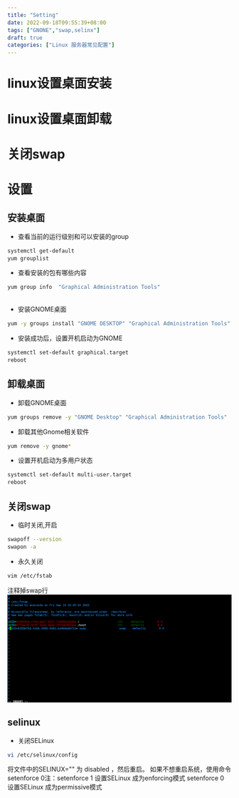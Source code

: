 ```yaml
---
title: "Setting"
date: 2022-09-18T09:55:39+08:00
tags: ["GNONE","swap,selinx"]
draft: true
categories: ["Linux 服务器常见配置"]
---
```

# linux设置桌面安装
# linux设置桌面卸载
# 关闭swap
# 设置

## 安装桌面
- 查看当前的运行级别和可以安装的group
```bash
systemctl get-default
yum grouplist
```
- 查看安装的包有哪些内容
```bash
yum group info  "Graphical Administration Tools"
 
```
- 安装GNOME桌面
```bash
yum -y groups install "GNOME DESKTOP" "Graphical Administration Tools" 
```
- 安装成功后，设置开机启动为GNOME
```bash
systemctl set-default graphical.target
reboot
```

## 卸载桌面
- 卸载GNOME桌面
```bash
yum groups remove -y "GNOME Desktop" "Graphical Administration Tools"
```
- 卸载其他Gnome相关软件
```bash
yum remove -y gnome* 
```
- 设置开机启动为多用户状态
```bash
systemctl set-default multi-user.target
reboot
```

## 关闭swap
- 临时关闭,开启
```bash
swapoff --version 
swapon -a
```
- 永久关闭
```bash
vim /etc/fstab 
```
注释掉swap行  
![关闭swap](assert/swap.png)

## selinux
- 关闭SELinux
```bash
vi /etc/selinux/config
```
将文件中的SELINUX="" 为 disabled ，然后重启。
如果不想重启系统，使用命令setenforce 0注：setenforce 1 设置SELinux 成为enforcing模式
setenforce 0 设置SELinux 成为permissive模式